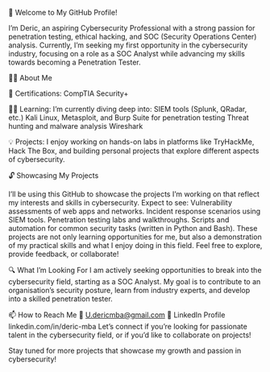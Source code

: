 👋 Welcome to My GitHub Profile!

I’m Deric, an aspiring Cybersecurity Professional with a strong passion for penetration testing, ethical hacking, and SOC (Security Operations Center) analysis. Currently, I’m seeking my first opportunity in the cybersecurity industry, focusing on a role as a SOC Analyst while advancing my skills towards becoming a Penetration Tester.

👨‍💻 About Me

📜 Certifications: CompTIA Security+

🕵️‍♂️ Learning: I’m currently diving deep into:
SIEM tools (Splunk, QRadar, etc.)
Kali Linux, Metasploit, and Burp Suite for penetration testing
Threat hunting and malware analysis
Wireshark 

💡 Projects: I enjoy working on hands-on labs in platforms like TryHackMe, Hack The Box, and building personal projects that explore different aspects of cybersecurity.

🔓 Showcasing My Projects

I’ll be using this GitHub to showcase the projects I’m working on that reflect my interests and skills in cybersecurity. Expect to see:
Vulnerability assessments of web apps and networks.
Incident response scenarios using SIEM tools.
Penetration testing labs and walkthroughs.
Scripts and automation for common security tasks (written in Python and Bash).
These projects are not only learning opportunities for me, but also a demonstration of my practical skills and what I enjoy doing in this field. Feel free to explore, provide feedback, or collaborate!

🔍 What I’m Looking For
I am actively seeking opportunities to break into the cybersecurity field, starting as a SOC Analyst. My goal is to contribute to an organisation’s security posture, learn from industry experts, and develop into a skilled penetration tester.

📫 How to Reach Me
📧 U.dericmba@gmail.com
🔗 LinkedIn Profile linkedin.com/in/deric-mba
Let’s connect if you’re looking for passionate talent in the cybersecurity field, or if you’d like to collaborate on projects!

Stay tuned for more projects that showcase my growth and passion in cybersecurity!


